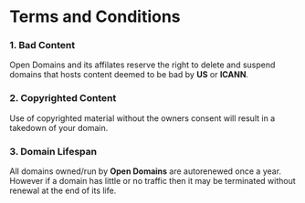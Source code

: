 # Terms and Conditions

### 1. Bad Content
Open Domains and its affilates reserve the right to delete and suspend domains that hosts content deemed to be bad by **US** or **ICANN**.

### 2. Copyrighted Content
Use of copyrighted material without the owners consent will result in a takedown of your domain.

### 3. Domain Lifespan
All domains owned/run by **Open Domains** are autorenewed once a year. However if a domain has little or no traffic then it may be terminated without renewal at the end of its life.
